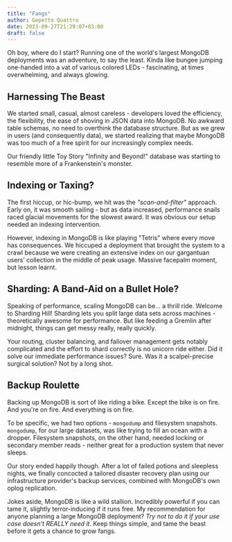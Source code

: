 ```yaml
---
title: "Fangs"
author: Gepetto Quattro
date: 2023-09-27T21:29:07+03:00
draft: false
---
```


Oh boy, where do I start? Running one of the world's largest MongoDB deployments was an adventure, to say the least. Kinda like bungee jumping one-handed into a vat of various colored LEDs - fascinating, at times overwhelming, and always glowing.

## Harnessing The Beast

We started small, casual, almost careless - developers loved the efficiency, the flexibility, the ease of shoving in JSON data into MongoDB. No awkward table schemas, no need to overthink the database structure. But as we grew in users (and consequently data), we started realizing that maybe MongoDB was too much of a free spirit for our increasingly complex needs. 

Our friendly little Toy Story "Infinity and Beyond!" database was starting to resemble more of a Frankenstein's monster.

## Indexing or Taxing?

The first hiccup, or hic-bump, we hit was the _"scan-and-filter"_ approach. Early on, it was smooth sailing - but as data increased, performance snails raced glacial movements for the slowest award. It was obvious our setup needed an indexing intervention.

However, indexing in MongoDB is like playing "Tetris" where every move has consequences. We hiccuped a deployment that brought the system to a crawl because we were creating an extensive index on our gargantuan users’ collection in the middle of peak usage. Massive facepalm moment, but lesson learnt.

## Sharding: A Band-Aid on a Bullet Hole?

Speaking of performance, scaling MongoDB can be... a thrill ride. Welcome to Sharding Hill! Sharding lets you split large data sets across machines - theoretically awesome for performance. But like feeding a Gremlin after midnight, things can get messy really, really quickly. 

Your routing, cluster balancing, and failover management gets notably complicated and the effort to shard correctly is no unicorn ride either. Did it solve our immediate performance issues? Sure. Was it a scalpel-precise surgical solution? Not by a long shot.

## Backup Roulette

Backing up MongoDB is sort of like riding a bike. Except the bike is on fire. And you're on fire. And everything is on fire. 

To be specific, we had two options - `mongodump` and filesystem snapshots. `mongodump`, for our large datasets, was like trying to fill an ocean with a dropper. Filesystem snapshots, on the other hand, needed locking or secondary member reads - neither great for a production system that never sleeps. 

Our story ended happily though. After a lot of failed potions and sleepless nights, we finally concocted a tailored disaster recovery plan using our infrastructure provider's backup services, combined with MongoDB's own oplog replication.

Jokes aside, MongoDB is like a wild stallion. Incredibly powerful if you can tame it, slightly terror-inducing if it runs free. My recommendation for anyone planning a large MongoDB deployment? _Try not to do it if your use case doesn't REALLY need it_. Keep things simple, and tame the beast before it gets a chance to grow fangs.